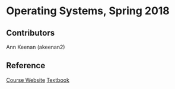 # Operating Systems, Spring 2018

## Contributors

Ann Keenan (akeenan2)

## Reference

[Course Website](https://sites.google.com/a/nd.edu/cse30341-sp18/)
[Textbook](http://pages.cs.wisc.edu/~remzi/OSTEP/)
